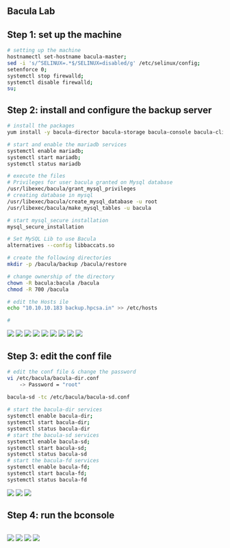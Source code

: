 ## Bacula Lab


## Step 1: set up the machine 
```bash
# setting up the machine
hostnamectl set-hostname bacula-master;
sed -i 's/^SELINUX=.*$/SELINUX=disabled/g' /etc/selinux/config;
setenforce 0;
systemctl stop firewalld; 
systemctl disable firewalld;
su;
```

## Step 2: install and configure the backup server
```bash
# install the packages
yum install -y bacula-director bacula-storage bacula-console bacula-client mariadb-server nano httpd;

# start and enable the mariadb services
systemctl enable mariadb;
systemctl start mariadb;
systemctl status mariadb

# execute the files
# Privileges for user bacula granted on Mysql database
/usr/libexec/bacula/grant_mysql_privileges
# creating database in mysql
/usr/libexec/bacula/create_mysql_database -u root
/usr/libexec/bacula/make_mysql_tables -u bacula

# start mysql_secure installation
mysql_secure_installation

# Set MySQL Lib to use Bacula 
alternatives --config libbaccats.so

# create the following directories
mkdir -p /bacula/backup /bacula/restore

# change ownership of the directory
chown -R bacula:bacula /bacula
chmod -R 700 /bacula

# edit the Hosts ile
echo "10.10.10.183 backup.hpcsa.in" >> /etc/hosts 

# 
```
![](./Images/1.jpg)
![](./Images/2.jpg)
![](./Images/3.jpg)
![](./Images/4.jpg)
![](./Images/5.jpg)
![](./Images/6.1.jpg)
![](./Images/6.2.jpg)
![](./Images/6.jpg)
![](./Images/7.jpg)

## Step 3: edit the conf file
```bash
# edit the conf file & change the password
vi /etc/bacula/bacula-dir.conf
    -> Password = "root"

bacula-sd -tc /etc/bacula/bacula-sd.conf
 
# start the bacula-dir services
systemctl enable bacula-dir;
systemctl start bacula-dir;
systemctl status bacula-dir  
# start the bacula-sd services
systemctl enable bacula-sd;
systemctl start bacula-sd;
systemctl status bacula-sd 
# start the bacula-fd services
systemctl enable bacula-fd;
systemctl start bacula-fd;
systemctl status bacula-fd 

```
![](./Images/8.jpg)
![](./Images/9.jpg)
![](./Images/10.jpg)

## Step 4: run the bconsole
```bash

```
![](./Images/11.jpg)
![](./Images/12.jpg)
![](./Images/13.jpg)
![](./Images/14.jpg)